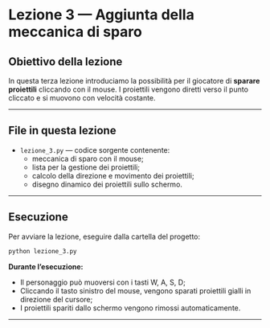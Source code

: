 # Lezione 3 — Aggiunta della meccanica di sparo

## Obiettivo della lezione

In questa terza lezione introduciamo la possibilità per il giocatore di **sparare proiettili** cliccando con il mouse.
I proiettili vengono diretti verso il punto cliccato e si muovono con velocità costante.

---

## File in questa lezione

- `lezione_3.py` — codice sorgente contenente:
  - meccanica di sparo con il mouse;
  - lista per la gestione dei proiettili;
  - calcolo della direzione e movimento dei proiettili;
  - disegno dinamico dei proiettili sullo schermo.

---

## Esecuzione

Per avviare la lezione, eseguire dalla cartella del progetto:

```bash
python lezione_3.py
```

**Durante l’esecuzione:**
* Il personaggio può muoversi con i tasti W, A, S, D;
* Cliccando il tasto sinistro del mouse, vengono sparati proiettili gialli in direzione del cursore;
* I proiettili spariti dallo schermo vengono rimossi automaticamente.

***
